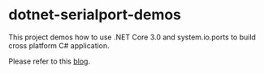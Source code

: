 # dotnet-serialport-demos

This project demos how to use .NET Core 3.0 and system.io.ports to build cross platform C# application.

Please refer to this [blog](https://www.hackster.io/sxwei123/serial-communication-with-net-core-3-0-on-rpi-linux-0f2ed4).
